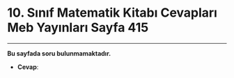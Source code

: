 # 10. Sınıf Matematik Kitabı Cevapları Meb Yayınları Sayfa 415

---

**Bu sayfada soru bulunmamaktadır.**

-   **Cevap**: